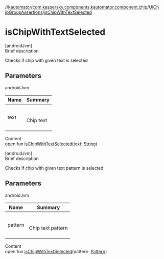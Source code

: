 //[kautomator](../../index.md)/[com.kaspersky.components.kautomator.component.chip](../index.md)/[UiChipGroupAssertions](index.md)/[isChipWithTextSelected](is-chip-with-text-selected.md)



# isChipWithTextSelected  
[androidJvm]  
Brief description  


Checks if chip with given text is selected



## Parameters  
  
androidJvm  
  
|  Name|  Summary| 
|---|---|
| text| <br><br>Chip text<br><br>
  
  
Content  
open fun [isChipWithTextSelected](is-chip-with-text-selected.md)(text: [String](https://kotlinlang.org/api/latest/jvm/stdlib/kotlin/-string/index.html))  


[androidJvm]  
Brief description  


Checks if chip with given text pattern is selected



## Parameters  
  
androidJvm  
  
|  Name|  Summary| 
|---|---|
| pattern| <br><br>Chip text pattern<br><br>
  
  
Content  
open fun [isChipWithTextSelected](is-chip-with-text-selected.md)(pattern: [Pattern](https://docs.oracle.com/javase/8/docs/api/java/util/regex/Pattern.html))  



